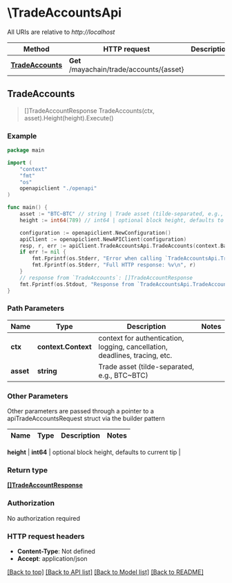 # \TradeAccountsApi

All URIs are relative to *http://localhost*

Method | HTTP request | Description
------------- | ------------- | -------------
[**TradeAccounts**](TradeAccountsApi.md#TradeAccounts) | **Get** /mayachain/trade/accounts/{asset} | 



## TradeAccounts

> []TradeAccountResponse TradeAccounts(ctx, asset).Height(height).Execute()





### Example

```go
package main

import (
    "context"
    "fmt"
    "os"
    openapiclient "./openapi"
)

func main() {
    asset := "BTC~BTC" // string | Trade asset (tilde-separated, e.g., BTC~BTC)
    height := int64(789) // int64 | optional block height, defaults to current tip (optional)

    configuration := openapiclient.NewConfiguration()
    apiClient := openapiclient.NewAPIClient(configuration)
    resp, r, err := apiClient.TradeAccountsApi.TradeAccounts(context.Background(), asset).Height(height).Execute()
    if err != nil {
        fmt.Fprintf(os.Stderr, "Error when calling `TradeAccountsApi.TradeAccounts``: %v\n", err)
        fmt.Fprintf(os.Stderr, "Full HTTP response: %v\n", r)
    }
    // response from `TradeAccounts`: []TradeAccountResponse
    fmt.Fprintf(os.Stdout, "Response from `TradeAccountsApi.TradeAccounts`: %v\n", resp)
}
```

### Path Parameters


Name | Type | Description  | Notes
------------- | ------------- | ------------- | -------------
**ctx** | **context.Context** | context for authentication, logging, cancellation, deadlines, tracing, etc.
**asset** | **string** | Trade asset (tilde-separated, e.g., BTC~BTC) | 

### Other Parameters

Other parameters are passed through a pointer to a apiTradeAccountsRequest struct via the builder pattern


Name | Type | Description  | Notes
------------- | ------------- | ------------- | -------------

 **height** | **int64** | optional block height, defaults to current tip | 

### Return type

[**[]TradeAccountResponse**](TradeAccountResponse.md)

### Authorization

No authorization required

### HTTP request headers

- **Content-Type**: Not defined
- **Accept**: application/json

[[Back to top]](#) [[Back to API list]](../README.md#documentation-for-api-endpoints)
[[Back to Model list]](../README.md#documentation-for-models)
[[Back to README]](../README.md)

